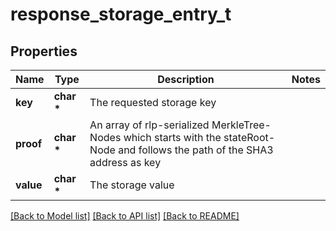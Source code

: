 # response_storage_entry_t

## Properties
Name | Type | Description | Notes
------------ | ------------- | ------------- | -------------
**key** | **char \*** | The requested storage key | 
**proof** | **char \*** | An array of rlp-serialized MerkleTree-Nodes which starts with the stateRoot-Node and follows the path of the SHA3 address as key | 
**value** | **char \*** | The storage value | 

[[Back to Model list]](../README.md#documentation-for-models) [[Back to API list]](../README.md#documentation-for-api-endpoints) [[Back to README]](../README.md)



